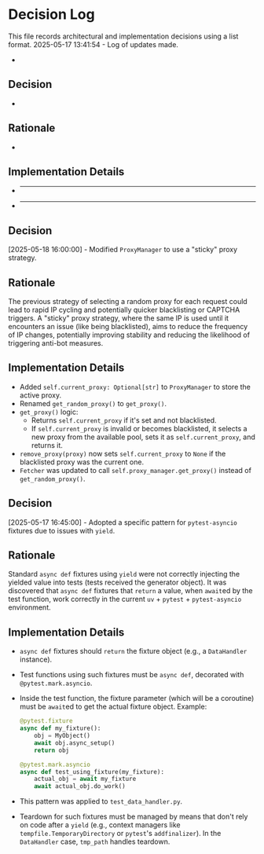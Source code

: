 # Decision Log

This file records architectural and implementation decisions using a list format.
2025-05-17 13:41:54 - Log of updates made.

-

## Decision

-

## Rationale

-

## Implementation Details

- ***
- ***

## Decision

[2025-05-18 16:00:00] - Modified `ProxyManager` to use a "sticky" proxy strategy.

## Rationale

The previous strategy of selecting a random proxy for each request could lead to rapid IP cycling and potentially quicker blacklisting or CAPTCHA triggers. A "sticky" proxy strategy, where the same IP is used until it encounters an issue (like being blacklisted), aims to reduce the frequency of IP changes, potentially improving stability and reducing the likelihood of triggering anti-bot measures.

## Implementation Details

- Added `self.current_proxy: Optional[str]` to `ProxyManager` to store the active proxy.
- Renamed `get_random_proxy()` to `get_proxy()`.
- `get_proxy()` logic:
  - Returns `self.current_proxy` if it's set and not blacklisted.
  - If `self.current_proxy` is invalid or becomes blacklisted, it selects a new proxy from the available pool, sets it as `self.current_proxy`, and returns it.
- `remove_proxy(proxy)` now sets `self.current_proxy` to `None` if the blacklisted proxy was the current one.
- `Fetcher` was updated to call `self.proxy_manager.get_proxy()` instead of `get_random_proxy()`.

## Decision

[2025-05-17 16:45:00] - Adopted a specific pattern for `pytest-asyncio` fixtures due to issues with `yield`.

## Rationale

Standard `async def` fixtures using `yield` were not correctly injecting the yielded value into tests (tests received the generator object). It was discovered that `async def` fixtures that `return` a value, when `await`ed by the test function, work correctly in the current `uv` + `pytest` + `pytest-asyncio` environment.

## Implementation Details

- `async def` fixtures should `return` the fixture object (e.g., a `DataHandler` instance).
- Test functions using such fixtures must be `async def`, decorated with `@pytest.mark.asyncio`.
- Inside the test function, the fixture parameter (which will be a coroutine) must be `await`ed to get the actual fixture object.
  Example:

  ```python
  @pytest.fixture
  async def my_fixture():
      obj = MyObject()
      await obj.async_setup()
      return obj

  @pytest.mark.asyncio
  async def test_using_fixture(my_fixture):
      actual_obj = await my_fixture
      await actual_obj.do_work()
  ```

- This pattern was applied to `test_data_handler.py`.
- Teardown for such fixtures must be managed by means that don't rely on code after a `yield` (e.g., context managers like `tempfile.TemporaryDirectory` or `pytest`'s `addfinalizer`). In the `DataHandler` case, `tmp_path` handles teardown.
